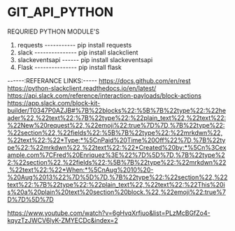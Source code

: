 # GIT_API_PYTHON

REQURIED PYTHON MODULE'S
1. requests  ----------- pip install requests
2. slack --------------- pip install slackclient
3. slackeventsapi ------ pip install slackeventsapi
4. Flask --------------- pip install flask

------:REFERANCE LINKS:-----
https://docs.github.com/en/rest 
https://python-slackclient.readthedocs.io/en/latest/
https://api.slack.com/reference/interaction-payloads/block-actions
https://app.slack.com/block-kit-builder/T0347P0AZJB#%7B%22blocks%22:%5B%7B%22type%22:%22header%22,%22text%22:%7B%22type%22:%22plain_text%22,%22text%22:%22New%20request%22,%22emoji%22:true%7D%7D,%7B%22type%22:%22section%22,%22fields%22:%5B%7B%22type%22:%22mrkdwn%22,%22text%22:%22*Type:*%5CnPaid%20Time%20Off%22%7D,%7B%22type%22:%22mrkdwn%22,%22text%22:%22*Created%20by:*%5Cn%3Cexample.com%7CFred%20Enriquez%3E%22%7D%5D%7D,%7B%22type%22:%22section%22,%22fields%22:%5B%7B%22type%22:%22mrkdwn%22,%22text%22:%22*When:*%5CnAug%2010%20-%20Aug%2013%22%7D%5D%7D,%7B%22type%22:%22section%22,%22text%22:%7B%22type%22:%22plain_text%22,%22text%22:%22This%20is%20a%20plain%20text%20section%20block.%22,%22emoji%22:true%7D%7D%5D%7D

https://www.youtube.com/watch?v=6gHvqXrfjuo&list=PLzMcBGfZo4-kqyzTzJWCV6lyK-ZMYECDc&index=2
